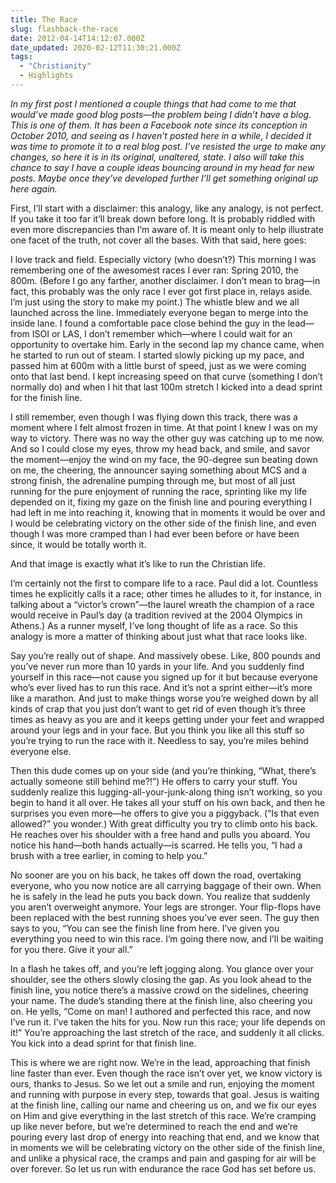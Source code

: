 ```yaml
---
title: The Race
slug: flashback-the-race
date: 2012-04-14T14:12:07.000Z
date_updated: 2020-02-12T11:30:21.000Z
tags: 
  - "Christianity"
  - Highlights
---
```


*In my first post I mentioned a couple things that had come to me that would’ve made good blog posts—the problem being I didn’t have a blog. This is one of them. It has been a Facebook note since its conception in October 2010, and seeing as I haven’t posted here in a while, I decided it was time to promote it to a real blog post. I’ve resisted the urge to make any changes, so here it is in its original, unaltered, state. I also will take this chance to say I have a couple ideas bouncing around in my head for new posts. Maybe once they’ve developed further I’ll get something original up here again.*

First, I’ll start with a disclaimer: this analogy, like any analogy, is not perfect. If you take it too far it’ll break down before long. It is probably riddled with even more discrepancies than I’m aware of. It is meant only to help illustrate one facet of the truth, not cover all the bases. With that said, here goes:

I love track and field. Especially victory (who doesn’t?) This morning I was remembering one of the awesomest races I ever ran: Spring 2010, the 800m. (Before I go any farther, another disclaimer. I don’t mean to brag—in fact, this probably was the only race I ever got first place in, relays aside. I’m just using the story to make my point.) The whistle blew and we all launched across the line. Immediately everyone began to merge into the inside lane. I found a comfortable pace close behind the guy in the lead—from ISOI or LAS, I don’t remember which—where I could wait for an opportunity to overtake him. Early in the second lap my chance came, when he started to run out of steam. I started slowly picking up my pace, and passed him at 600m with a little burst of speed, just as we were coming onto that last bend. I kept increasing speed on that curve (something I don’t normally do) and when I hit that last 100m stretch I kicked into a dead sprint for the finish line.

I still remember, even though I was flying down this track, there was a moment where I felt almost frozen in time. At that point I knew I was on my way to victory. There was no way the other guy was catching up to me now. And so I could close my eyes, throw my head back, and smile, and savor the moment—enjoy the wind on my face, the 90-degree sun beating down on me, the cheering, the announcer saying something about MCS and a strong finish, the adrenaline pumping through me, but most of all just running for the pure enjoyment of running the race, sprinting like my life depended on it, fixing my gaze on the finish line and pouring everything I had left in me into reaching it, knowing that in moments it would be over and I would be celebrating victory on the other side of the finish line, and even though I was more cramped than I had ever been before or have been since, it would be totally worth it.

And that image is exactly what it’s like to run the Christian life.

I’m certainly not the first to compare life to a race. Paul did a lot. Countless times he explicitly calls it a race; other times he alludes to it, for instance, in talking about a “victor’s crown”—the laurel wreath the champion of a race would receive in Paul’s day (a tradition revived at the 2004 Olympics in Athens.) As a runner myself, I’ve long thought of life as a race. So this analogy is more a matter of thinking about just what that race looks like.

Say you’re really out of shape. And massively obese. Like, 800 pounds and you’ve never run more than 10 yards in your life. And you suddenly find yourself in this race—not cause you signed up for it but because everyone who’s ever lived has to run this race. And it’s not a sprint either—it’s more like a marathon. And just to make things worse you’re weighed down by all kinds of crap that you just don’t want to get rid of even though it’s three times as heavy as you are and it keeps getting under your feet and wrapped around your legs and in your face. But you think you like all this stuff so you’re trying to run the race with it. Needless to say, you’re miles behind everyone else.

Then this dude comes up on your side (and you’re thinking, “What, there’s actually someone still behind me?!”) He offers to carry your stuff. You suddenly realize this lugging-all-your-junk-along thing isn’t working, so you begin to hand it all over. He takes all your stuff on his own back, and then he surprises you even more—he offers to give you a piggyback. (“Is that even allowed?” you wonder.) With great difficulty you try to climb onto his back. He reaches over his shoulder with a free hand and pulls you aboard. You notice his hand—both hands actually—is scarred. He tells you, “I had a brush with a tree earlier, in coming to help you.”

No sooner are you on his back, he takes off down the road, overtaking everyone, who you now notice are all carrying baggage of their own. When he is safely in the lead he puts you back down. You realize that suddenly you aren’t overweight anymore. Your legs are stronger. Your flip-flops have been replaced with the best running shoes you’ve ever seen. The guy then says to you, “You can see the finish line from here. I’ve given you everything you need to win this race. I’m going there now, and I’ll be waiting for you there. Give it your all.”

In a flash he takes off, and you’re left jogging along. You glance over your shoulder, see the others slowly closing the gap. As you look ahead to the finish line, you notice there’s a massive crowd on the sidelines, cheering your name. The dude’s standing there at the finish line, also cheering you on. He yells, “Come on man! I authored and perfected this race, and now I’ve run it. I’ve taken the hits for you. Now run this race; your life depends on it!” You’re approaching the last stretch of the race, and suddenly it all clicks. You kick into a dead sprint for that finish line.

This is where we are right now. We’re in the lead, approaching that finish line faster than ever. Even though the race isn’t over yet, we know victory is ours, thanks to Jesus. So we let out a smile and run, enjoying the moment and running with purpose in every step, towards that goal. Jesus is waiting at the finish line, calling our name and cheering us on, and we fix our eyes on Him and give everything in the last stretch of this race. We’re cramping up like never before, but we’re determined to reach the end and we’re pouring every last drop of energy into reaching that end, and we know that in moments we will be celebrating victory on the other side of the finish line, and unlike a physical race, the cramps and pain and gasping for air will be over forever. So let us run with endurance the race God has set before us.

